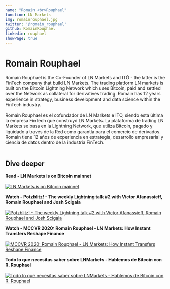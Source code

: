 ```yaml
---
name: "Romain <br>Rouphael"
function: LN Markets
img: romainrouphael.jpg
twitter: '@romain_rouphael'
github: RomainRouphael
linkedin: rouphael
showPage: true
---
```


# Romain Rouphael
 
Romain Rouphael is the Co-Founder of LN Markets and ITŌ - the latter is the FinTech company that build LN Markets. The trading platform LN markets is built on the Bitcoin Lightning Network which uses Bitcoin, paid and settled over the Network as collateral for derivatives trading. Romain has 12 years experience in strategy, business development and data science within the FinTech industry.
<br><br>
Romain Rouphael es el cofundador de LN Markets e ITŌ, siendo esta última la empresa FinTech que construyó LN Markets. La plataforma de trading LN Markets se basa en la Lightning Network, que utiliza Bitcoin, pagado y liquidado a través de la Red como garantía para el comercio de derivados. Romain tiene 12 años de experiencia en estrategia, desarrollo empresarial y ciencia de datos dentro de la industria FinTech.
<br><br>

## Dive deeper


<div class="grid grid-cols-2 gap-5">
<div class="p-3 my-2">

**Read - LN Markets is on Bitcoin mainnet** <br><br>
[ ![LN Markets is on Bitcoin mainnet](/content/romain_lnmarkets.png)](https://lnmarkets.substack.com/p/ln-markets/)
</div>

<div class="p-3 my-2">

**Watch - Potzblitz! - The weekly Lightning talk #2 with Victor Afanassieff, Romain Rouphael and Josh Scigala**  <br><br>
[![Potzblitz! - The weekly Lightning talk #2 with Victor Afanassieff, Romain Rouphael and Josh Scigala](/content/romain_potzblitz.png)](https://www.youtube.com/watch?v=3-Xw99W5Jzk/)
</div>

<div class="p-3 my-2">

**Watch - MCCVR 2020: Romain Rouphael - LN Markets: How Instant Transfers Reshape Finance**  <br><br>
[![MCCVR 2020: Romain Rouphael - LN Markets: How Instant Transfers Reshape Finance](/content/romain_mcc.png)](https://www.youtube.com/watch?v=89_RuBOZxys/)
</div>

<div class="p-3 my-2">

**Todo lo que necesitas saber sobre LNMarkets - Hablemos de Bitcoin con R. Rouphael**  <br><br>
[![Todo lo que necesitas saber sobre LNMarkets - Hablemos de Bitcoin con R. Rouphael](/content/romain_hablemos.png)](https://www.youtube.com/watch?v=TLCYocg_B5Q/)
</div>
</div>

<br>
